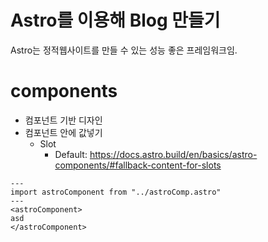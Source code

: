 # Astro를 이용해 Blog 만들기
Astro는 정적웹사이트를 만들 수 있는 성능 좋은 프레임워크임.
# components
- 컴포넌트 기반 디자인
- 컴포넌트 안에 값넣기
  - Slot
    - Default: https://docs.astro.build/en/basics/astro-components/#fallback-content-for-slots
```astro
---
import astroComponent from "../astroComp.astro"
---
<astroComponent>
asd
</astroComponent>
```